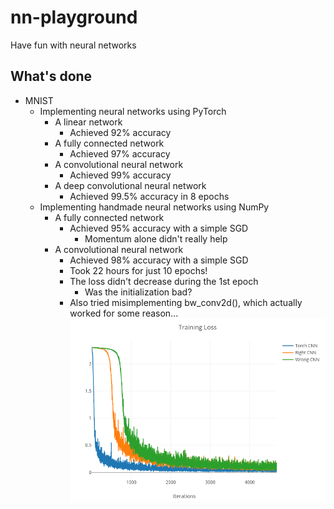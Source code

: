 # nn-playground
 Have fun with neural networks

## What's done
* MNIST
  * Implementing neural networks using PyTorch
    * A linear network
      * Achieved 92% accuracy
    * A fully connected network
      * Achieved 97% accuracy
    * A convolutional neural network
      * Achieved 99% accuracy
    * A deep convolutional neural network
      * Achieved 99.5% accuracy in 8 epochs
  * Implementing handmade neural networks using NumPy
    * A fully connected network
      * Achieved 95% accuracy with a simple SGD
        * Momentum alone didn't really help
    * A convolutional neural network
      * Achieved 98% accuracy with a simple SGD
      * Took 22 hours for just 10 epochs!
      * The loss didn't decrease during the 1st epoch
        * Was the initialization bad?
      * Also tried misimplementing bw_conv2d(), which actually worked for some reason...
        ![](img/cnn_loss_plot.png)
